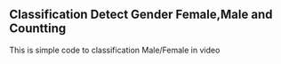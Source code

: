 
## Classification Detect Gender Female,Male and Countting

This is simple code to classification Male/Female in video

